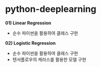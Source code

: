 # python-deeplearning

**01) Linear Regression**
- 순수 파이썬을 활용하여 클래스 구현

**02) Logistic Regression**
- 순수 파이썬을 활용하여 클래스 구현
- 텐서플로우의 케라스를 활용한 모델 구현
